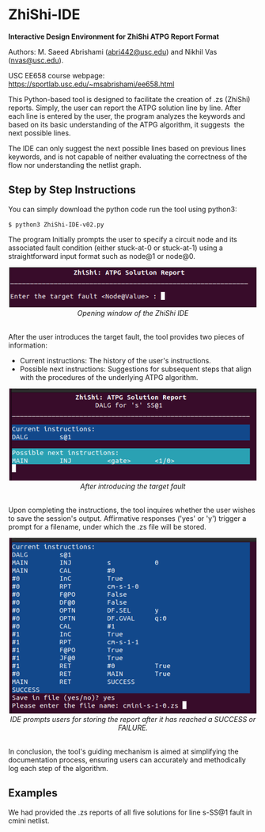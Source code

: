 # ZhiShi-IDE
**Interactive Design Environment for ZhiShi ATPG Report Format**

Authors: M. Saeed Abrishami (abri442@usc.edu) and Nikhil Vas (nvas@usc.edu). 

USC EE658 course webpage: https://sportlab.usc.edu/~msabrishami/ee658.html

This Python-based tool is designed to facilitate the creation of .zs (ZhiShi) reports. Simply, the user can report the ATPG solution line by line. After each line is entered by the user, the program analyzes the keywords and based on its basic understanding of the ATPG algorithm, it suggests  the next possible lines. 

The IDE can only suggest the next possible lines based on previous lines keywords, and is not capable of neither evaluating the correctness of the flow nor understanding the netlist graph. 

## Step by Step Instructions
You can simply download the python code run the tool using python3: 
```
$ python3 ZhiShi-IDE-v02.py
```

The program Initially prompts the user to specify a circuit node and its associated fault condition (either stuck-at-0 or stuck-at-1) using a straightforward input format such as node@1 or node@0. 

<div align="center">
    <img src="imgs/zhishi-intro1.png" alt="Opening window of the ZhiShi IDE" width="500"/>
    <br>
    <em>Opening window of the ZhiShi IDE</em>
</div>

<br>

After the user introduces the target fault, the tool provides two pieces of information: 
- Current instructions: The history of the user's instructions. 
- Possible next instructions: Suggestions for subsequent steps that align with the procedures of the underlying ATPG algorithm. 

<div align="center">
    <img src="imgs/zhishi-intro2.png" alt="After introducing the target fault" width="500"/>
    <br>
    <em>After introducing the target fault</em>
</div>
<br>

Upon completing the instructions, the tool inquires whether the user wishes to save the session's output. Affirmative responses ('yes' or 'y') trigger a prompt for a filename, under which the .zs file will be stored.

<div align="center">
    <img src="imgs/zhishi-intro3.png" alt="IDE prompts users for storing the report after it has reached a SUCCESS or FAILURE." width="500"/>
    <br>
    <em>IDE prompts users for storing the report after it has reached a SUCCESS or FAILURE.</em>
</div>
<br>

In conclusion, the tool's guiding mechanism is aimed at simplifying the documentation process, ensuring users can accurately and methodically log each step of the algorithm. 


## Examples
We had provided the .zs reports of all five solutions for line s-SS@1 fault in cmini netlist. 
